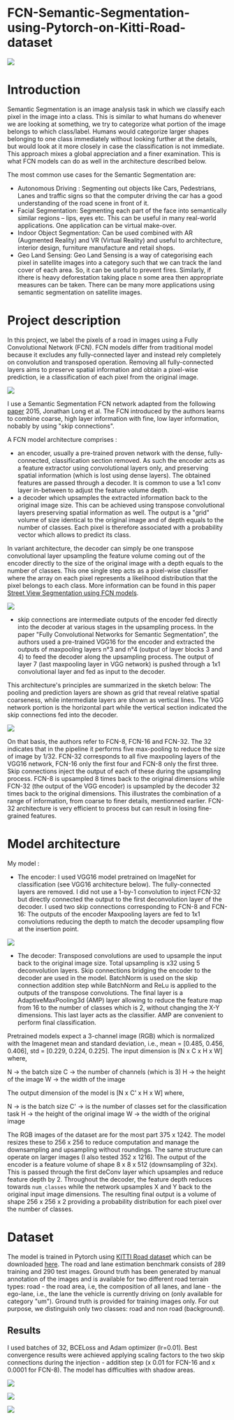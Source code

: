 # FCN-Semantic-Segmentation-using-Pytorch-on-Kitti-Road-dataset


![](data/GIF2.gif)



# Introduction

Semantic Segmentation is an image analysis task in which we classify each pixel in the image into a class. This is similar to what humans do whenever we are looking at something, we try to categorize what portion of the image belongs to which class/label. Humans would categorize larger shapes belonging to one class immediately without looking further at the details, but would look at it more closely in case the classification is not immediate. This approach mixes a global appreciation and a finer examination. This is what FCN models can do as well in the architecture described below.

The most common use cases for the Semantic Segmentation are:
- Autonomous Driving : Segmenting out objects like Cars, Pedestrians, Lanes and traffic signs so that the computer driving the car has a good understanding of the road scene in front of it.
- Facial Segmentation: Segmenting each part of the face into semantically similar regions – lips, eyes etc. This can be useful in many real-world applications. One application can be virtual make-over.
- Indoor Object Segmentation: Can be used combined with AR (Augmented Reality) and VR (Virtual Reality) and useful to architecture, interior design, furniture manufacture and retail shops.
- Geo Land Sensing: Geo Land Sensing is a way of categorising each pixel in satellite images into a category such that we can track the land cover of each area. So, it can be useful to prevent fires. Similarly, if ithere is heavy deforestation taking place n some area then appropriate measures can be taken. There can be many more applications using semantic segmentation on satellite images.

# Project description

In this project, we label the pixels of a road in images using a Fully Convolutional Network (FCN). FCN models differ from traditional model because it excludes any fully-connected layer and instead rely completely on convolution and transposed operation. Removing all fully-connected layers aims to preserve spatial information and obtain a pixel-wise prediction, ie a classification of each pixel from the original image.

![](asset/fcn_general.jpg)

I use a Semantic Segmentation FCN network adapted from the following [paper](https://arxiv.org/abs/1411.4038) 2015, Jonathan Long et al. The FCN introduced by the authors learns to combine coarse, high layer information with fine, low layer information, nobably by using "skip connections". 

A FCN model architecture comprises :
- an encoder, usually a pre-trained proven network with the dense, fully-connected, classification section removed. As such the encoder acts as a feature extractor using convolutional layers only, and preserving spatial information (which is lost using dense layers). The obtained features are passed through a decoder. It is common to use a 1x1 conv layer in-between to adjust the feature volume depth.
- a decoder which upsamples the extracted information back to the original image size. This can be achieved using transpose convolutional layers preserving spatial information as well. The output is a "grid" volume of size identical to the original image and of depth equals to the number of classes. Each pixel is therefore associated with a probability vector which allows to predict its class. 

In variant architecture, the decoder can simply be one transpose convolutional layer upsampling the feature volume coming out of the encoder directly to the size of the original image with a depth equals to the number of classes. This one single step acts as a pixel-wise classifier where the array on each pixel represents a likelihood distribution that the pixel belongs to each class. More information can be found in this paper [Street View Segmentation using FCN models](http://cs231n.stanford.edu/reports/2017/pdfs/633.pdf).

![](asset/simpleFCN.PNG)

- skip connections are intermediate outputs of the encoder fed directly into the decoder at various stages in the upsampling process. In the paper "Fully Convolutional Networks for Semantic Segmentation", the authors used a pre-trained VGG16 for the encoder and extracted the outputs of maxpooling layers n°3 and n°4 (output of layer blocks 3 and 4) to feed the decoder along the upsampling process. The output of layer 7 (last maxpooling layer in VGG network) is pushed through a 1x1 convolutional layer and fed as input to the decoder.

This architecture's principles are summarized in the sketch below: The pooling and prediction layers are shown as grid that reveal relative spatial coarseness, while intermediate layers are shown as vertical lines. The VGG network portion is the horizontal part while the vertical section indicated the skip connections fed into the decoder.

![](asset/fcn.jpg)

On that basis, the authors refer to FCN-8, FCN-16 and FCN-32. The 32 indicates that in the pipeline it performs five max-pooling to reduce the size of image by 1/32. FCN-32 corresponds to all five maxpooling layers of the VGG16 network, FCN-16 only the first four and FCN-8 only the first three. Skip connections inject the output of each of these during the upsampling process. FCN-8 is upsampled 8 times back to the original dimensions while FCN-32 (the output of the VGG encoder) is upsampled by the decoder 32 times back to the original dimensions. This illustrates the combination of a range of information, from coarse to finer details, mentionned earlier. FCN-32 architecture is very efficient to process but can result in losing fine-grained features.

# Model architecture

My model :
- The encoder: I used VGG16 model pretrained on ImageNet for classification (see VGG16 architecture below). The fully-connected layers are removed. I did not use a 1-by-1 convolution to inject FCN-32 but directly connected the output to the first deconvolution layer of the decoder. I used two skip connections corresponding to FCN-8 and FCN-16: The outputs of the encoder Maxpooling layers are fed to 1x1 convolutions reducing the depth to match the decoder upsampling flow at the insertion point.

![](asset/vgg16.png)

- The decoder: Transposed convolutions are used to upsample the input back to the original image size. Total upsampling is x32 using 5 deconvolution layers. Skip connections bridging the encoder to the decoder are used in the model. BatchNorm is used on the skip connection addition step while BatchNorm and ReLu is applied to the outputs of the transpose convolutions. The final layer is a AdaptiveMaxPooling3d (AMP) layer allowing to reduce the feature map from 16 to the number of classes which is 2, without changing the X-Y dimensions. This last layer acts as the classifier. AMP are convenient to perform final classification. 

Pretrained models expect a 3-channel image (RGB) which is normalized with the Imagenet mean and standard deviation, i.e., mean = [0.485, 0.456, 0.406], std = [0.229, 0.224, 0.225]. The input dimension is [N x C x H x W] where,

N -> the batch size
C -> the number of channels (which is 3)
H -> the height of the image
W -> the width of the image

The output dimension of the model is [N x C' x H x W] where,

N -> is the batch size
C' -> is the number of classes set for the classification task
H -> the height of the original image 
W -> the width of the original image 

The RGB images of the dataset are for the most part 375 x 1242. The model resizes these to 256 x 256 to reduce computation and manage the downsampling and upsampling without roundings. The same structure can operate on larger images (I also tested 352 x 1216). The output of the encoder is a feature volume of shape 8 x 8 x 512 (downsampling of 32x). This is passed through the first deConv layer which upsamples and reduce feature depth by 2. Throughout the decoder, the feature depth reduces towards `num_classes` while the network upsamples X and Y back to the original input image dimensions. The resulting final output is a volume of shape 256 x 256 x 2 providing a probability distribution for each pixel over the number of classes.



# Dataset

The model is trained in Pytorch using [KITTI Road dataset](http://www.cvlibs.net/datasets/kitti/eval_road.php) which can be downloaded [here](http://www.cvlibs.net/download.php?file=data_road.zip). The road and lane estimation benchmark consists of 289 training and 290 test images. Ground truth has been generated by manual annotation of the images and is available for two different road terrain types: road - the road area, i.e, the composition of all lanes, and lane - the ego-lane, i.e., the lane the vehicle is currently driving on (only available for category "um"). Ground truth is provided for training images only. For out purpose, we distinguish only two classes: road and non road (background).

## Results

I used batches of 32, BCELoss and Adam optimizer (lr=0.01). Best convergence results were achieved applying scaling factors to the two skip connections during the injection - addition step (x 0.01 for FCN-16 and x 0.0001 for FCN-8). The model has difficulties with shadow areas.

![](asset/sample.PNG)

![](data/GIF3.gif)

![](data/GIF1.gif)
